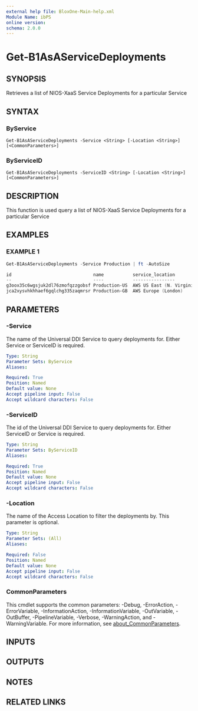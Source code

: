 ```yaml
---
external help file: BloxOne-Main-help.xml
Module Name: ibPS
online version:
schema: 2.0.0
---
```


# Get-B1AsAServiceDeployments

## SYNOPSIS
Retrieves a list of NIOS-XaaS Service Deployments for a particular Service

## SYNTAX

### ByService
```
Get-B1AsAServiceDeployments -Service <String> [-Location <String>] [<CommonParameters>]
```

### ByServiceID
```
Get-B1AsAServiceDeployments -ServiceID <String> [-Location <String>] [<CommonParameters>]
```

## DESCRIPTION
This function is used query a list of NIOS-XaaS Service Deployments for a particular Service

## EXAMPLES

### EXAMPLE 1
```powershell
Get-B1AsAServiceDeployments -Service Production | ft -AutoSize

id                               name           service_location          service_ip     cnames                          access_location_count size  neighbour_ips                    preferred_provider routing_type
--                               ----           ----------------          ----------     ------                          --------------------- ----  -------------                    ------------------ ------------
g3oox35c6wgsjuk2dl76zmofqzzgobsf Production-US  AWS US East (N. Virginia) 192.168.200.10 {66.77.88.99, 55.66.77.88}      1                     Small {192.168.200.11, 192.168.200.12} Any                static
jca2xysvhkhhaef6gqlchg335zaqmrsr Production-GB  AWS Europe (London)       192.168.100.10 {22.33.44.55, 33.44.55.66}      1                     Small {192.168.100.11, 192.168.100.12} AWS                static
```

## PARAMETERS

### -Service
The name of the Universal DDI Service to query deployments for.
Either Service or ServiceID is required.

```yaml
Type: String
Parameter Sets: ByService
Aliases:

Required: True
Position: Named
Default value: None
Accept pipeline input: False
Accept wildcard characters: False
```

### -ServiceID
The id of the Universal DDI Service to query deployments for.
Either ServiceID or Service is required.

```yaml
Type: String
Parameter Sets: ByServiceID
Aliases:

Required: True
Position: Named
Default value: None
Accept pipeline input: False
Accept wildcard characters: False
```

### -Location
The name of the Access Location to filter the deployments by.
This parameter is optional.

```yaml
Type: String
Parameter Sets: (All)
Aliases:

Required: False
Position: Named
Default value: None
Accept pipeline input: False
Accept wildcard characters: False
```

### CommonParameters
This cmdlet supports the common parameters: -Debug, -ErrorAction, -ErrorVariable, -InformationAction, -InformationVariable, -OutVariable, -OutBuffer, -PipelineVariable, -Verbose, -WarningAction, and -WarningVariable. For more information, see [about_CommonParameters](http://go.microsoft.com/fwlink/?LinkID=113216).

## INPUTS

## OUTPUTS

## NOTES

## RELATED LINKS
